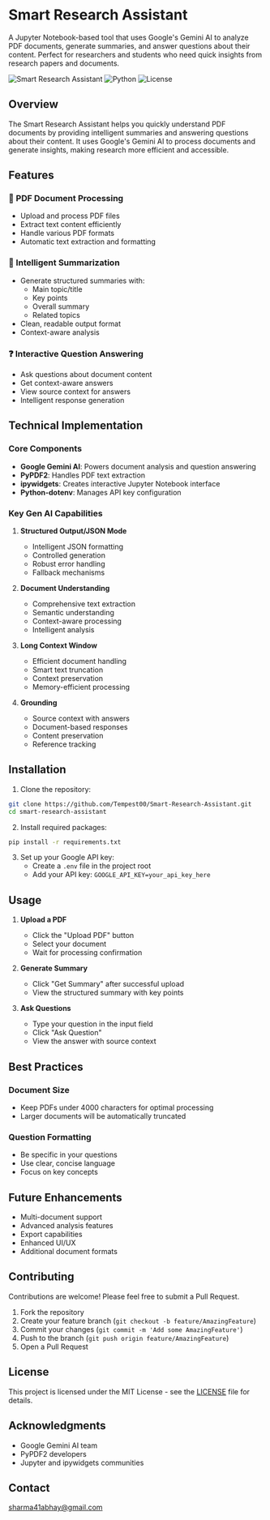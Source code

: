 # Smart Research Assistant

A Jupyter Notebook-based tool that uses Google's Gemini AI to analyze PDF documents, generate summaries, and answer questions about their content. Perfect for researchers and students who need quick insights from research papers and documents.

![Smart Research Assistant](https://img.shields.io/badge/Status-Active-brightgreen)
![Python](https://img.shields.io/badge/Python-3.8%2B-blue)
![License](https://img.shields.io/badge/License-MIT-orange)

## Overview

The Smart Research Assistant helps you quickly understand PDF documents by providing intelligent summaries and answering questions about their content. It uses Google's Gemini AI to process documents and generate insights, making research more efficient and accessible.

## Features

### 📄 PDF Document Processing
- Upload and process PDF files
- Extract text content efficiently
- Handle various PDF formats
- Automatic text extraction and formatting

### 📝 Intelligent Summarization
- Generate structured summaries with:
  - Main topic/title
  - Key points
  - Overall summary
  - Related topics
- Clean, readable output format
- Context-aware analysis

### ❓ Interactive Question Answering
- Ask questions about document content
- Get context-aware answers
- View source context for answers
- Intelligent response generation

## Technical Implementation

### Core Components
- **Google Gemini AI**: Powers document analysis and question answering
- **PyPDF2**: Handles PDF text extraction
- **ipywidgets**: Creates interactive Jupyter Notebook interface
- **Python-dotenv**: Manages API key configuration

### Key Gen AI Capabilities
1. **Structured Output/JSON Mode**
   - Intelligent JSON formatting
   - Controlled generation
   - Robust error handling
   - Fallback mechanisms

2. **Document Understanding**
   - Comprehensive text extraction
   - Semantic understanding
   - Context-aware processing
   - Intelligent analysis

3. **Long Context Window**
   - Efficient document handling
   - Smart text truncation
   - Context preservation
   - Memory-efficient processing

4. **Grounding**
   - Source context with answers
   - Document-based responses
   - Content preservation
   - Reference tracking

## Installation

1. Clone the repository:
```bash
git clone https://github.com/Tempest00/Smart-Research-Assistant.git
cd smart-research-assistant
```

2. Install required packages:
```bash
pip install -r requirements.txt
```

3. Set up your Google API key:
   - Create a `.env` file in the project root
   - Add your API key: `GOOGLE_API_KEY=your_api_key_here`

## Usage

1. **Upload a PDF**
   - Click the "Upload PDF" button
   - Select your document
   - Wait for processing confirmation

2. **Generate Summary**
   - Click "Get Summary" after successful upload
   - View the structured summary with key points

3. **Ask Questions**
   - Type your question in the input field
   - Click "Ask Question"
   - View the answer with source context

## Best Practices

### Document Size
- Keep PDFs under 4000 characters for optimal processing
- Larger documents will be automatically truncated

### Question Formatting
- Be specific in your questions
- Use clear, concise language
- Focus on key concepts

## Future Enhancements

- Multi-document support
- Advanced analysis features
- Export capabilities
- Enhanced UI/UX
- Additional document formats

## Contributing

Contributions are welcome! Please feel free to submit a Pull Request.

1. Fork the repository
2. Create your feature branch (`git checkout -b feature/AmazingFeature`)
3. Commit your changes (`git commit -m 'Add some AmazingFeature'`)
4. Push to the branch (`git push origin feature/AmazingFeature`)
5. Open a Pull Request

## License

This project is licensed under the MIT License - see the [LICENSE](LICENSE) file for details.

## Acknowledgments

- Google Gemini AI team
- PyPDF2 developers
- Jupyter and ipywidgets communities

## Contact

sharma41abhay@gmail.com